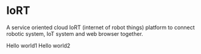 # IoRT
A service oriented cloud IoRT (internet of robot things) platform to connect robotic system, IoT system and web browser together.

Hello world1
Hello world2
